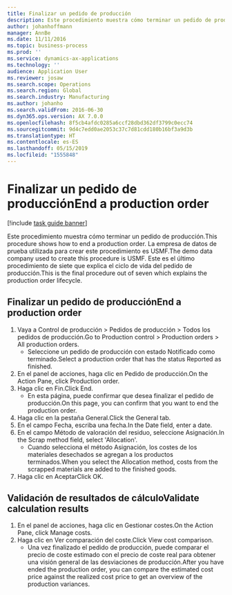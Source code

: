 ```yaml
---
title: Finalizar un pedido de producción
description: Este procedimiento muestra cómo terminar un pedido de producción.
author: johanhoffmann
manager: AnnBe
ms.date: 11/11/2016
ms.topic: business-process
ms.prod: ''
ms.service: dynamics-ax-applications
ms.technology: ''
audience: Application User
ms.reviewer: josaw
ms.search.scope: Operations
ms.search.region: Global
ms.search.industry: Manufacturing
ms.author: johanho
ms.search.validFrom: 2016-06-30
ms.dyn365.ops.version: AX 7.0.0
ms.openlocfilehash: 8f5cb4afdc0285a6ccf28dbd362df3799c0ecc74
ms.sourcegitcommit: 9d4c7edd0ae2053c37c7d81cdd180b16bf3a9d3b
ms.translationtype: HT
ms.contentlocale: es-ES
ms.lasthandoff: 05/15/2019
ms.locfileid: "1555848"
---
```

# <a name="end-a-production-order"></a><span data-ttu-id="d80e8-103">Finalizar un pedido de producción</span><span class="sxs-lookup"><span data-stu-id="d80e8-103">End a production order</span></span>

[!include [task guide banner](../../includes/task-guide-banner.md)]

<span data-ttu-id="d80e8-104">Este procedimiento muestra cómo terminar un pedido de producción.</span><span class="sxs-lookup"><span data-stu-id="d80e8-104">This procedure shows how to end a production order.</span></span> <span data-ttu-id="d80e8-105">La empresa de datos de prueba utilizada para crear este procedimiento es USMF.</span><span class="sxs-lookup"><span data-stu-id="d80e8-105">The demo data company used to create this procedure is USMF.</span></span> <span data-ttu-id="d80e8-106">Este es el último procedimiento de siete que explica el ciclo de vida del pedido de producción.</span><span class="sxs-lookup"><span data-stu-id="d80e8-106">This is the final procedure out of seven which explains the production order lifecycle.</span></span>


## <a name="end-a-production-order"></a><span data-ttu-id="d80e8-107">Finalizar un pedido de producción</span><span class="sxs-lookup"><span data-stu-id="d80e8-107">End a production order</span></span>
1. <span data-ttu-id="d80e8-108">Vaya a Control de producción > Pedidos de producción > Todos los pedidos de producción.</span><span class="sxs-lookup"><span data-stu-id="d80e8-108">Go to Production control > Production orders > All production orders.</span></span>
    * <span data-ttu-id="d80e8-109">Seleccione un pedido de producción con estado Notificado como terminado.</span><span class="sxs-lookup"><span data-stu-id="d80e8-109">Select a production order that has the status Reported as finished.</span></span>  
2. <span data-ttu-id="d80e8-110">En el panel de acciones, haga clic en Pedido de producción.</span><span class="sxs-lookup"><span data-stu-id="d80e8-110">On the Action Pane, click Production order.</span></span>
3. <span data-ttu-id="d80e8-111">Haga clic en Fin.</span><span class="sxs-lookup"><span data-stu-id="d80e8-111">Click End.</span></span>
    * <span data-ttu-id="d80e8-112">En esta página, puede confirmar que desea finalizar el pedido de producción.</span><span class="sxs-lookup"><span data-stu-id="d80e8-112">On this page, you can confirm that you want to end the production order.</span></span>  
4. <span data-ttu-id="d80e8-113">Haga clic en la pestaña General.</span><span class="sxs-lookup"><span data-stu-id="d80e8-113">Click the General tab.</span></span>
5. <span data-ttu-id="d80e8-114">En el campo Fecha, escriba una fecha.</span><span class="sxs-lookup"><span data-stu-id="d80e8-114">In the Date field, enter a date.</span></span>
6. <span data-ttu-id="d80e8-115">En el campo Método de valoración del residuo, seleccione Asignación.</span><span class="sxs-lookup"><span data-stu-id="d80e8-115">In the Scrap method field, select 'Allocation'.</span></span>
    * <span data-ttu-id="d80e8-116">Cuando selecciona el método Asignación, los costes de los materiales desechados se agregan a los productos terminados.</span><span class="sxs-lookup"><span data-stu-id="d80e8-116">When you select the Allocation method, costs from the scrapped materials are added to the finished goods.</span></span>  
7. <span data-ttu-id="d80e8-117">Haga clic en Aceptar</span><span class="sxs-lookup"><span data-stu-id="d80e8-117">Click OK.</span></span>

## <a name="validate-calculation-results"></a><span data-ttu-id="d80e8-118">Validación de resultados de cálculo</span><span class="sxs-lookup"><span data-stu-id="d80e8-118">Validate calculation results</span></span>
1. <span data-ttu-id="d80e8-119">En el panel de acciones, haga clic en Gestionar costes.</span><span class="sxs-lookup"><span data-stu-id="d80e8-119">On the Action Pane, click Manage costs.</span></span>
2. <span data-ttu-id="d80e8-120">Haga clic en Ver comparación del coste.</span><span class="sxs-lookup"><span data-stu-id="d80e8-120">Click View cost comparison.</span></span>
    * <span data-ttu-id="d80e8-121">Una vez finalizado el pedido de producción, puede comparar el precio de coste estimado con el precio de coste real para obtener una visión general de las desviaciones de producción.</span><span class="sxs-lookup"><span data-stu-id="d80e8-121">After you have ended the production order, you can compare the estimated cost price against the realized cost price to get an overview of the production variances.</span></span>  
